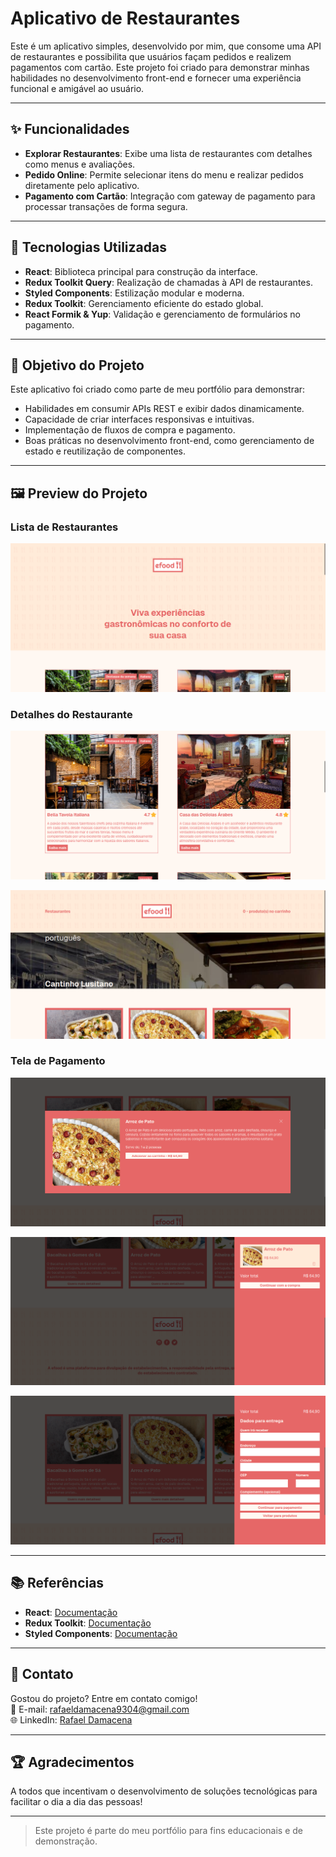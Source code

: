 # Aplicativo de Restaurantes

Este é um aplicativo simples, desenvolvido por mim, que consome uma API de restaurantes e possibilita que usuários façam pedidos e realizem pagamentos com cartão. Este projeto foi criado para demonstrar minhas habilidades no desenvolvimento front-end e fornecer uma experiência funcional e amigável ao usuário.

---

## ✨ Funcionalidades

- **Explorar Restaurantes**: Exibe uma lista de restaurantes com detalhes como menus e avaliações.
- **Pedido Online**: Permite selecionar itens do menu e realizar pedidos diretamente pelo aplicativo.
- **Pagamento com Cartão**: Integração com gateway de pagamento para processar transações de forma segura.

---

## 🚀 Tecnologias Utilizadas

- **React**: Biblioteca principal para construção da interface.
- **Redux Toolkit Query**: Realização de chamadas à API de restaurantes.
- **Styled Components**: Estilização modular e moderna.
- **Redux Toolkit**: Gerenciamento eficiente do estado global.
- **React Formik & Yup**: Validação e gerenciamento de formulários no pagamento.

---

## 🎯 Objetivo do Projeto

Este aplicativo foi criado como parte de meu portfólio para demonstrar:
- Habilidades em consumir APIs REST e exibir dados dinamicamente.
- Capacidade de criar interfaces responsivas e intuitivas.
- Implementação de fluxos de compra e pagamento.
- Boas práticas no desenvolvimento front-end, como gerenciamento de estado e reutilização de componentes.

---

## 🖼️ Preview do Projeto

### Lista de Restaurantes
![Imagem Demonstrativa](./src/assets/screenshots/1.png)

### Detalhes do Restaurante  
![Imagem Demonstrativa](./src/assets/screenshots/2.png)

![Imagem Demonstrativa](./src/assets/screenshots/3.png)

### Tela de Pagamento


![Imagem Demonstrativa](./src/assets/screenshots/4.png)

![Imagem Demonstrativa](./src/assets/screenshots/5.png)

![Imagem Demonstrativa](./src/assets/screenshots/6.png)

---

## 📚 Referências

- **React**: [Documentação](https://reactjs.org/)
- **Redux Toolkit**: [Documentação](https://redux-toolkit.js.org/)
- **Styled Components**: [Documentação](https://styled-components.com/)

---

## 📩 Contato

Gostou do projeto? Entre em contato comigo!  
📧 E-mail: [rafaeldamacena9304@gmail.com](mailto:rafaeldamacena9304@gmail.com)  
🌐 LinkedIn: [Rafael Damacena](https://www.linkedin.com/in/rafael-damacena-4aa03024a/)

---

## 🏆 Agradecimentos

A todos que incentivam o desenvolvimento de soluções tecnológicas para facilitar o dia a dia das pessoas!

---

> Este projeto é parte do meu portfólio para fins educacionais e de demonstração.
